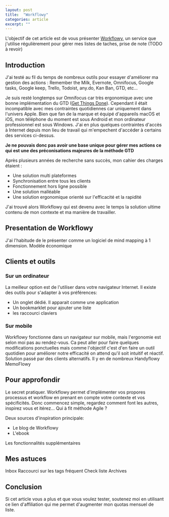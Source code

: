 ```yaml
---
layout: post
title:  "Workflowy"
categories: article
excerpt: ""
---
```

L'objectif de cet article est de vous présenter [Workflowy](https://workflowy.com), un service que j'utilise régulièrement pour gérer mes listes de taches, prise de note (TODO à revoir)


## Introduction

J'ai testé au fil du temps de nombreux outils pour essayer d'améliorer ma gestion des actions : Remember the Milk, Evernote, Omnifocus, Google tasks, Google keep, Trello, Todoist, any.do, Kan Ban, GTD, etc...

Je suis resté longtemps sur Omnifocus car très ergonomique avec une bonne implémentation du GTD ([Get Things Done](https://fr.wikipedia.org/wiki/Getting_Things_Done)). Cependant il était incompatible avec mes contraintes quotidiennes car uniquement dans l'univers Apple. Bien que fan de la marque et équipé d'appareils macOS et iOS, mon téléphone du moment est sous Android et mon ordinateur professionnel est sous Windows.
J'ai en plus quelques contraintes d'accès à Internet depuis mon lieu de travail qui m'empechent d'accéder à certains des services ci-dessus.

__Je ne pouvais donc pas avoir une base unique pour gérer mes actions ce qui est une des préconisations majeures de la méthode GTD__

Après plusieurs années de recherche sans succès, mon cahier des charges étaient :
*   Une solution multi plateformes
*   Synchronisation entre tous les clients
*   Fonctionnement hors ligne possible
*   Une solution malléable
*   Une solution ergonomique orienté sur l'efficacité et la rapidité

J'ai trouvé alors Workflowy qui est devenu avec le temps la solution ultime contenu de mon contexte et ma manière de travailler.

## Presentation de Workflowy

J'ai l'habitude de le présenter comme un logiciel de mind mapping à 1 dimension.
Modèle économique

## Clients et outils

### Sur un ordinateur

La meilleur option est de l'utiliser dans votre navigateur Internet.
Il existe des outils pour s'adapter à vos préférences:
*   Un onglet dédié. Il apparait comme une application
*   Un bookmarklet pour ajouter une liste
*   les raccourci claviers

### Sur mobile

Workflowy fonctionne dans un navigateur sur mobile, mais l'ergonomie est selon moi pas au rendez-vous.
Ca peut aller pour faire quelques modifications ponctuelles mais comme l'objectif c'est d'en faire un outil quotidien pour améliorer notre efficacité on attend qu'il soit intuitif et réactif.
Solution passé par des clients alternatifs. Il y en de nombreux
Handyflowy
MemoFlowy

## Pour approfondir

Le secret pratiquer. Workflowy permet d'implémenter vos propores processus et workflow en prenant en compte votre contexte et vos spécificités. Donc commencez simple, regardez comment font les autres, inspirez vous et itérez... Qui à fit méthode Agile ?

Deux sources d'inspiration principale:
*   Le blog de Workflowy
*   L'ebook

Les fonctionnalités supplémentaires


## Mes astuces

Inbox
Raccourci sur les tags fréquent
Check liste
Archives


## Conclusion

Si cet article vous a plus et que vous voulez tester, soutenez moi en utilisant ce lien d'affiliation qui me permet d'augmenter mon quotas mensuel de liste.
